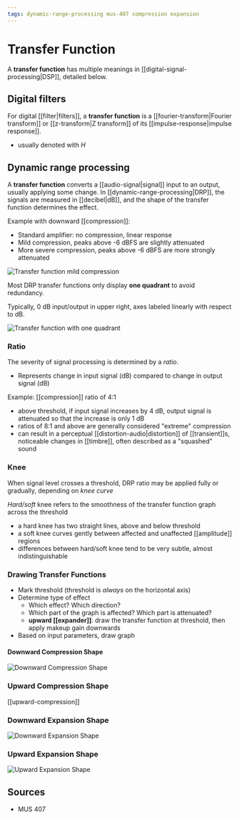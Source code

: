 ```yaml
---
tags: dynamic-range-processing mus-407 compression expansion
---
```


# Transfer Function

A **transfer function** has multiple meanings in [[digital-signal-processing|DSP]], detailed below.

## Digital filters

For digital [[filter|filters]], a **transfer function** is a [[fourier-transform|Fourier transform]] or [[z-transform|Z transform]] of its [[impulse-response|impulse response]].

- usually denoted with $H$

## Dynamic range processing

A **transfer function** converts a [[audio-signal|signal]] input to an output, usually applying some change. In [[dynamic-range-processing|DRP]], the signals are measured in [[decibel|dB]], and the shape of the transfer function determines the effect.

Example with downward [[compression]]:

- Standard amplifier: no compression, linear response
- Mild compression, peaks above -6 dBFS are slightly attenuated
- More severe compression, peaks above -6 dBFS are more strongly attenuated

![Transfer function mild compression](../assets/transfer-function-mild-compression.png)

Most DRP transfer functions only display **one quadrant** to avoid redundancy.

Typically, 0 dB input/output in upper right, axes labeled linearly with respect to dB.

![Transfer function with one quadrant](../assets/transfer-function-one-quadrant.png)

### Ratio

The severity of signal processing is determined by a _ratio_.

- Represents change in input signal (dB) compared to change in output signal (dB)

Example: [[compression]] ratio of 4:1

- above threshold, if input signal increases by 4 dB, output signal is attenuated so that the increase is only 1 dB
- ratios of 8:1 and above are generally considered "extreme" compression
- can result in a perceptual [[distortion-audio|distortion]] of [[transient]]s, noticeable changes in [[timbre]], often described as a "squashed" sound

### Knee

When signal level crosses a threshold, DRP ratio may be applied fully or gradually, depending on _knee curve_

_Hard/soft_ knee refers to the smoothness of the transfer function graph across the threshold

- a hard knee has two straight lines, above and below threshold
- a soft knee curves gently between affected and unaffected [[amplitude]] regions
- differences between hard/soft knee tend to be very subtle, almost indistinguishable

### Drawing Transfer Functions

- Mark threshold (threshold is _always_ on the horizontal axis)
- Determine type of effect
  - Which effect? Which direction?
  - Which part of the graph is affected? Which part is attenuated?
  - **upward [[expander]]**: draw the transfer function at threshold, then apply makeup gain downwards
- Based on input parameters, draw graph

#### Downward Compression Shape

![Downward Compression Shape](../assets/downward-compression-shape.png)

### Upward Compression Shape

[[upward-compression]]

### Downward Expansion Shape

![Downward Expansion Shape](../assets/downward-expansion-shape.png)

### Upward Expansion Shape

![Upward Expansion Shape](../assets/upward-expansion-shape.png)

## Sources

- MUS 407